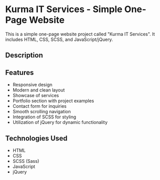# Kurma IT Services - Simple One-Page Website

This is a simple one-page website project called "Kurma IT Services". It includes HTML, CSS, SCSS, and JavaScript/jQuery.

## Description



## Features

- Responsive design
- Modern and clean layout
- Showcase of  services
- Portfolio section with project examples
- Contact form for inquiries
- Smooth scrolling navigation
- Integration of SCSS for styling
- Utilization of jQuery for dynamic functionality


## Technologies Used

- HTML
- CSS
- SCSS (Sass)
- JavaScript
- jQuery




